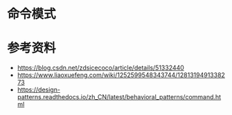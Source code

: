 # 命令模式





# 参考资料

- https://blog.csdn.net/zdsicecoco/article/details/51332440
- https://www.liaoxuefeng.com/wiki/1252599548343744/1281319491338273
- https://design-patterns.readthedocs.io/zh_CN/latest/behavioral_patterns/command.html